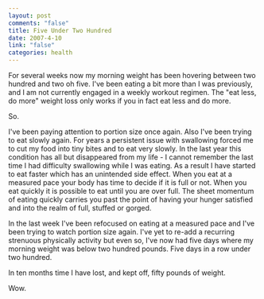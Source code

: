 ```yaml
--- 
layout: post
comments: "false"
title: Five Under Two Hundred
date: 2007-4-10
link: "false"
categories: health
---
```

For several weeks now my morning weight has been hovering between two hundred and two oh five.  I've been eating a bit more than I was previously, and I am not currently engaged in a weekly workout regimen.   The "eat less, do more" weight loss only works if you in fact eat less and do more.

So.

I've been paying attention to portion size once again.  Also I've been trying to eat slowly again.  For years a persistent issue with swallowing forced me to cut my food into tiny bites and to eat very slowly.  In the last year this condition has all but disappeared from my life - I cannot remember the last time I had difficulty swallowing while I was eating.  As a result I have started to eat faster which has an unintended side effect.  When you eat at a measured pace your body has time to decide if it is full or not.  When you eat quickly it is possible to eat until you are over full.  The sheet momentum of eating quickly carries you past the point of having your hunger satisfied and into the realm of full, stuffed or gorged.

In the last week I've been refocused on eating at a measured pace and I've been trying to watch portion size again.  I've yet to re-add a recurring strenuous physically activity but even so, I've now had five days where my morning weight was below two hundred pounds. Five days in a row under two hundred.

In ten months time I have lost, and kept off, fifty pounds of weight.

Wow.
